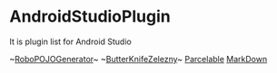 # AndroidStudioPlugin
It is plugin list for Android Studio

~[RoboPOJOGenerator](https://github.com/robohorse/RoboPOJOGenerator)~
~[ButterKnifeZelezny](https://github.com/avast/android-butterknife-zelezny)~
[Parcelable](https://plugins.jetbrains.com/plugin/7332-android-parcelable-code-generator/)
[MarkDown](https://plugins.jetbrains.com/plugin/7793-markdown)

